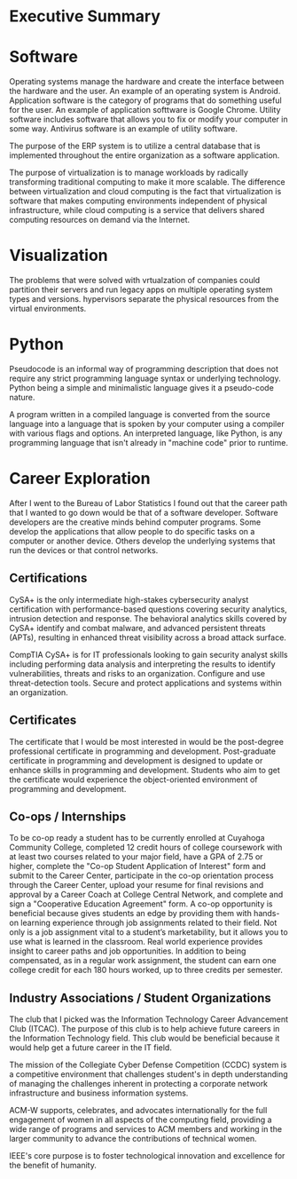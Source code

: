 # Executive Summary

# Software
     
Operating systems manage the hardware and create the interface between the hardware and the user. An example of an operating system is Android. Application software is the category of programs that do something useful for the user. An example of application softtware is Google Chrome. Utility software includes software that allows you to fix or modify your computer in some way. Antivirus software is an example of utility software.

The purpose of the ERP system is to utilize a central database that is implemented throughout the entire organization as a software application.

The purpose of virtualization is to manage workloads by radically transforming traditional computing to make it more scalable. The difference between virtualization and cloud computing is the fact that virtualization is software that makes computing environments independent of physical infrastructure, while cloud computing is a service that delivers shared computing resources on demand via the Internet.

# Visualization

The problems that were solved with vrtualzation of companies could partition their servers and run legacy apps on multiple operating system types and versions. hypervisors separate the physical resources from the virtual environments.

# Python

Pseudocode is an informal way of programming description that does not require any strict programming language syntax or underlying technology. Python being a simple and minimalistic language gives it a pseudo-code nature. 

A program written in a compiled language  is converted from the source language into a language that is spoken by your computer using a compiler with various flags and options. An interpreted language, like Python, is any programming language that isn't already in "machine code" prior to runtime.

# Career Exploration

After I went to the Bureau of Labor Statistics I found out that the career path that I wanted to go down would be that of a software developer. Software developers are the creative minds behind computer programs. Some 
develop the applications that allow people to do specific tasks on a computer or 
another device. Others develop the underlying systems that run the devices or that 
control networks.

## Certifications

CySA+ is the only intermediate high-stakes cybersecurity analyst certification with performance-based questions covering security analytics, intrusion detection and response. The behavioral analytics skills covered by CySA+ identify and combat malware, and advanced persistent threats (APTs), resulting in enhanced threat visibility across a broad attack surface. 

CompTIA CySA+ is for IT professionals looking to gain security analyst skills including performing data analysis and interpreting the results to identify vulnerabilities, threats and risks to an organization. Configure and use threat-detection tools. Secure and protect applications and systems within an organization.

## Certificates

The certificate that I would be most interested in would be the post-degree professional certificate in programming and development. Post-graduate certificate in programming and development is designed to update or enhance skills in programming and development. Students who aim to get the certificate would experience the object-oriented environment of programming and development.

##  Co-ops / Internships

To be co-op ready a student has to be currently enrolled at Cuyahoga Community College, completed 12 credit hours of college coursework with at least two courses related to your major field, have a GPA of 2.75 or higher, complete the "Co-op Student Application of Interest" form and submit to the Career Center, participate in the co-op orientation process through the Career Center, upload your resume for final revisions and approval by a Career Coach at College Central Network, and complete and sign a "Cooperative Education Agreement" form.
A co-op opportunity is beneficial because gives students an edge by providing them with hands-on learning experience through job assignments related to their field. Not only is a job assignment vital to a student’s marketability, but it allows you to use what is learned in the classroom. Real world experience provides insight to career paths and job opportunities. In addition to being compensated, as in a regular work assignment, the student can earn one college credit for each 180 hours worked, up to three credits per semester.

## Industry Associations / Student Organizations

The club that I picked was the Information Technology Career Advancement Club (ITCAC). The purpose of this club is to help achieve future careers in the Information Technology field. This club would be beneficial because it would help get a future career in the IT field.

The mission of the Collegiate Cyber Defense Competition (CCDC) system is a competitive environment that challenges student's in depth understanding of managing the challenges inherent in protecting a corporate network infrastructure and business information systems.

ACM-W supports, celebrates, and advocates internationally for the full engagement of women in all aspects of the computing field, providing a wide range of programs and services to ACM members and working in the larger community to advance the contributions of technical women.

IEEE's core purpose is to foster technological innovation and excellence for the benefit of humanity. 
